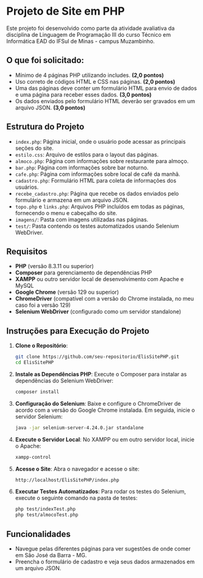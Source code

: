 
# Projeto de Site em PHP

Este projeto foi desenvolvido como parte da atividade avaliativa da disciplina de Linguagem de Programação III do curso Técnico em Informática EAD do IFSul de Minas - campus Muzambinho.

## O que foi solicitado:

- Mínimo de 4 páginas PHP utilizando includes. **(2,0 pontos)**
- Uso correto de códigos HTML e CSS nas páginas. **(2,0 pontos)**
- Uma das páginas deve conter um formulário HTML para envio de dados e uma página para receber esses dados. **(3,0 pontos)**
- Os dados enviados pelo formulário HTML deverão ser gravados em um arquivo JSON. **(3,0 pontos)**

## Estrutura do Projeto

- `index.php`: Página inicial, onde o usuário pode acessar as principais seções do site.
- `estilo.css`: Arquivo de estilos para o layout das páginas.
- `almoco.php`: Página com informações sobre restaurante para almoço.
- `bar.php`: Página com informações sobre bar noturno.
- `cafe.php`: Página com informações sobre local de café da manhã.
- `cadastro.php`: Formulário HTML para coleta de informações dos usuários.
- `recebe_cadastro.php`: Página que recebe os dados enviados pelo formulário e armazena em um arquivo JSON.
- `topo.php` e `links.php`: Arquivos PHP incluídos em todas as páginas, fornecendo o menu e cabeçalho do site.
- `imagens/`: Pasta com imagens utilizadas nas páginas.
- `test/`: Pasta contendo os testes automatizados usando Selenium WebDriver.

## Requisitos

- **PHP** (versão 8.3.11 ou superior)
- **Composer** para gerenciamento de dependências PHP
- **XAMPP** ou outro servidor local de desenvolvimento com Apache e MySQL
- **Google Chrome** (versão 129 ou superior)
- **ChromeDriver** (compatível com a versão do Chrome instalada, no meu caso foi a versão 129)
- **Selenium WebDriver** (configurado como um servidor standalone)
  
## Instruções para Execução do Projeto

1. **Clone o Repositório**:
   ```bash
   git clone https://github.com/seu-repositorio/ElisSitePHP.git
   cd ElisSitePHP
   ```

2. **Instale as Dependências PHP**:
   Execute o Composer para instalar as dependências do Selenium WebDriver:
   ```bash
   composer install
   ```

3. **Configuração do Selenium**:
   Baixe e configure o ChromeDriver de acordo com a versão do Google Chrome instalada. Em seguida, inicie o servidor Selenium:
   ```bash
   java -jar selenium-server-4.24.0.jar standalone
   ```

4. **Execute o Servidor Local**:
   No XAMPP ou em outro servidor local, inicie o Apache:
   ```bash
   xampp-control
   ```

5. **Acesse o Site**:
   Abra o navegador e acesse o site:
   ```bash
   http://localhost/ElisSitePHP/index.php
   ```

6. **Executar Testes Automatizados**:
   Para rodar os testes do Selenium, execute o seguinte comando na pasta de testes:
   ```bash
   php test/indexTest.php
   php test/almocoTest.php
   ```

## Funcionalidades

- Navegue pelas diferentes páginas para ver sugestões de onde comer em São José da Barra - MG.
- Preencha o formulário de cadastro e veja seus dados armazenados em um arquivo JSON.
